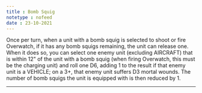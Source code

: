```yaml
---
title : Bomb Squig
notetype : nofeed
date : 23-10-2021
---
```


Once per turn, when a unit with a bomb squig is selected to shoot or fire Overwatch, if it has any bomb squigs remaining, the unit can release one. When it does so, you can select one enemy unit (excluding AIRCRAFT) that is within 12" of the unit with a bomb squig (when firing Overwatch, this must be the charging unit) and roll one D6, adding 1 to the result if that enemy unit is a VEHICLE; on a 3+, that enemy unit suffers D3 mortal wounds. The number of bomb squigs the unit is equipped with is then reduced by 1.

---
